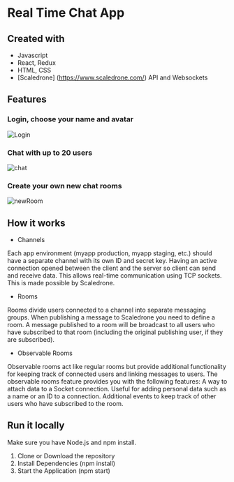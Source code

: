 # **Real Time Chat App**
## Created with
- Javascript
- React, Redux
- HTML, CSS
- [Scaledrone] (https://www.scaledrone.com/) API and Websockets

## Features

### Login, choose your name and avatar

![Login](https://user-images.githubusercontent.com/80517895/157100834-b9b8938d-24fe-457d-8d03-6e9bfd2019f9.png)


### Chat with up to 20 users

![chat](https://user-images.githubusercontent.com/80517895/157099797-6bc5eb12-fb97-4457-b584-6626e501add0.png)

### Create your own new chat rooms

![newRoom](https://user-images.githubusercontent.com/80517895/157102917-f7c883dc-8a9e-4ba7-995c-575ced6bd5e7.png)


## How it works
- Channels

Each app environment (myapp production, myapp staging, etc.) should have a separate channel with its own ID and secret key.
Having an active connection opened between the client and the server so client can send and receive data. This allows real-time communication using TCP sockets. This is made possible by Scaledrone.

- Rooms
 
Rooms divide users connected to a channel into separate messaging groups.
When publishing a message to Scaledrone you need to define a room. A message published to a room will be broadcast to all users who have subscribed to that room (including the original publishing user, if they are subscribed).

- Observable Rooms

Observable rooms act like regular rooms but provide additional functionality for keeping track of connected users and linking messages to users.
The observable rooms feature provides you with the following features:
A way to attach data to a Socket connection. Useful for adding personal data such as a name or an ID to a connection.
Additional events to keep track of other users who have subscribed to the room.

## Run it locally

Make sure you have Node.js and npm install.

1. Clone or Download the repository
2. Install Dependencies (npm install)
3. Start the Application (npm start)
 
